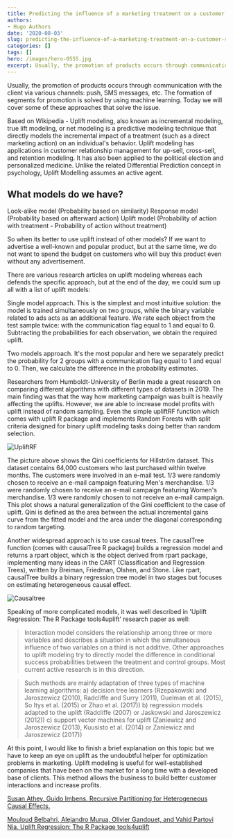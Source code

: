 ```yaml
---
title: Predicting the influence of a marketing treatment on a customer's purchase behavior. Uplift and tools4uplift R packages overview. 
authors: 
- Hugo Authors
date: '2020-08-03'
slug: predicting-the-influence-of-a-marketing-treatment-on-a-customer-s-purchase-behavior
categories: []
tags: []
hero: /images/hero-0555.jpg
excerpt: Usually, the promotion of products occurs through communication with the client via various channels, push, SMS messages, etc. The formation of segments for promotion is solved by using machine learning. Today we will cover some of these approaches that solve the issue.
---
```



Usually, the promotion of products occurs through communication with the client via various channels: push, SMS messages, etc. The formation of segments for promotion is solved by using machine learning. Today we will cover some of these approaches that solve the issue.

Based on Wikipedia - Uplift modeling, also known as incremental modeling, true lift modeling, or net modeling is a predictive modeling technique that directly models the incremental impact of a treatment (such as a direct marketing action) on an individual's behavior. Uplift modeling has applications in customer relationship management for up-sell, cross-sell, and retention modeling. It has also been applied to the political election and personalized medicine. Unlike the related Differential Prediction concept in psychology, Uplift Modelling assumes an active agent.

## What models do we have?

Look-alike model (Probability based on similarity)
Response model (Probability based on afterward action)
Uplift model (Probability of action with treatment - Probability of action without treatment)


So when its better to use uplift instead of other models? If we want to advertise a well-known and popular product, but at the same time, we do not want to spend the budget on customers who will buy this product even without any advertisement.

There are various research articles on uplift modeling whereas each defends the specific approach, but at the end of the day, we could sum up all with a list of uplift models:

Single model approach. This is the simplest and most intuitive solution: the model is trained simultaneously on two groups, while the binary variable related to ads acts as an additional feature. We rate each object from the test sample twice: with the communication flag equal to 1 and equal to 0. Subtracting the probabilities for each observation, we obtain the required uplift.

Two models approach. It's the most popular and here we separately predict the probability for 2 groups with a communication flag equal to 1 and equal to 0.  Then, we calculate the difference in the probability estimates.

Researchers from Humboldt-University of Berlin made a great research on comparing different algorithms with different types of datasets in 2019. The main finding was that the way how marketing campaign was built is heavily affecting the uplifts. However, we are able to increase model profits with uplift instead of random sampling. Even the simple upliftRF function which comes with uplift R package and implements Random Forests with split criteria designed for binary uplift modeling tasks doing better than random selection.

![UpliftRF](/post/2020-08-03-predicting-the-influence-of-a-marketing-treatment-on-a-customer-s-purchase-behavior_files/upliftRF.png)

The picture above shows the Qini coefficients for Hillström dataset. This dataset contains 64,000 customers who last purchased within twelve months. The customers were involved in an e-mail test. 1/3 were randomly chosen to receive an e-mail campaign featuring Men's merchandise. 1/3 were randomly chosen to receive an e-mail campaign featuring Women's merchandise. 1/3 were randomly chosen to not receive an e-mail campaign. This plot shows a natural generalization of the Gini coefficient to the case of uplift. Qini is defined as the area between the actual incremental gains curve from the fitted model and the area under the diagonal corresponding to random targeting.

Another widespread approach is to use casual trees. The causalTree function (comes with causalTree R package) builds a regression model and returns a rpart object, which is the object derived from rpart package, implementing many ideas in the CART (Classification and Regression Trees), written by Breiman, Friedman, Olshen, and Stone. Like rpart, causalTree builds a binary regression tree model in two stages but focuses on estimating heterogeneous causal effect.

![Causaltree](/post/2020-08-03-predicting-the-influence-of-a-marketing-treatment-on-a-customer-s-purchase-behavior_files/causaltreepruned.png)



Speaking of more complicated models, it was well described in 'Uplift Regression: The R Package tools4uplift' research paper as well:

>Interaction model considers the relationship among three or more variables and describes a situation in which the simultaneous influence of two variables on a third is not additive. Other approaches to uplift modeling try to directly model the difference in conditional success probabilities between the treatment and control groups. Most current active research is in this direction. 

>Such methods are mainly adaptation of three types of machine learning algorithms: 
>a) decision tree learners (Rzepakowski and Jaroszewicz (2010), Radcliffe and Surry (2011), Guelman et al. (2015), So ltys et al. (2015) or Zhao et al. (2017))
b) regression models adapted to the uplift (Radcliffe (2007) or Jaskowski and Jaroszewicz (2012)) 
c) support vector machines for uplift (Zaniewicz and Jaroszewicz (2013), Kuusisto et al. (2014) or Zaniewicz and Jaroszewicz (2017))

At this point, I would like to finish a brief explanation on this topic but we have to keep an eye on uplift as the undoubtful helper for optimization problems in marketing. Uplift modeling is useful for well-established companies that have been on the market for a long time with a developed base of clients. This method allows the business to build better customer interactions and increase profits.

 
[Susan Athey, Guido Imbens. Recursive Partitioning for Heterogeneous Causal Effects.](http://arxiv.org/abs/1504.01132)

[Mouloud Belbahri, Alejandro Murua, Olivier Gandouet, and Vahid Partovi Nia. Uplift Regression: The R Package tools4uplift](https://dms.umontreal.ca/~murua/research/UpliftRegression.pdf)

